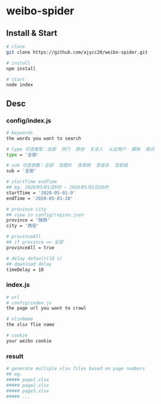 # weibo-spider

## Install & Start

```bash
# clone
git clone https://github.com/ajycc20/weibo-spider.git

# install
npm install

# start
node index
```

## Desc

### config/index.js

```bash
# keywords
the words you want to search

# type 可选类型：全部  热门  原创  关注人  认证用户  媒体  观点
type = '全部'

# sub 可选参数：全部  含图片  含视频  含音乐  含短链
sub = '全部'

# startTime endTime
## eg. 2020年5月1日9时 ~ 2020年5月1日20时
startTime = '2020-05-01-9'
endTime = '2020-05-01-20'

# province city
## view in config/region.json
province = '陕西'
city = '西安'

# provinceAll
## if province == 全部
provinceAll = true

# delay default(10 s)
## download delay
timeDelay = 10
```

### index.js 

```bash
# url
# config/index.js
the page url you want to crawl

# xlsxName
the xlsx flie name

# cookie
your weibo cookie

```

### result
```bash
# generate multiple xlsx files based on page numbers
## eg. 
##### page1.xlsx
##### page2.xlsx
##### page3.xlsx
##### ...
```
